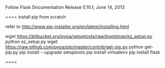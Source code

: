 Follow Flask Documentation Release 0.10.1, June 14, 2013

====
install pip from scratch

refer to http://www.pip-installer.org/en/latest/installing.html

wget https://bitbucket.org/pypa/setuptools/raw/bootstrap/ez_setup.py
python ez_setup.py
wget https://raw.github.com/pypa/pip/master/contrib/get-pip.py
python get-pip.py
pip install --upgrade setuptools
pip install virtualenv
pip install flask

====